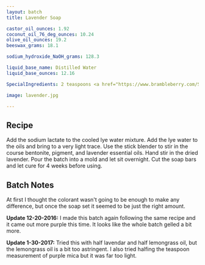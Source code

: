 ```yaml
---
layout: batch
title: Lavender Soap

castor_oil_ounces: 1.92
coconut_oil_76_deg_ounces: 10.24
olive_oil_ounces: 19.2
beeswax_grams: 18.1

sodium_hydroxide_NaOH_grams: 128.3

liquid_base_name: Distilled Water
liquid_base_ounces: 12.16

SpecialIngredients: 2 teaspoons <a href="https://www.brambleberry.com/Sodium-Lactate-P5127.aspx">sodium lactate</a>, 1 teaspoon <a href="https://www.brambleberry.com/queens-purple-mica-p6345.aspx">queen's purple mica</a>, 1 teaspoon <a href="http://amzn.to/1P0vJan">coarse sodium bentonite clay</a>, .25 oz. <a href="https://www.amazon.com/gp/product/B016BHH0OE">dried lavender</a>, 1 oz. lavender <a href="https://www.amazon.com/Natures-Truth-Aromatherapy-Essential-Lavender/dp/B01GSGS2Q8">Nature's Truth brand essential oil</a>.

image: lavender.jpg

---
```


## Recipe
Add the sodium lactate to the cooled lye water mixture.  Add the lye water to the oils and bring to a very light trace. Use the stick blender to stir in the course bentonite, pigment, and lavender essential oils. Hand stir in the dried lavender.  Pour the batch into a mold and let sit overnight. Cut the soap bars and let cure for 4 weeks before using.


## Batch Notes
At first I thought the colorant wasn't going to be enough to make any difference, but once the soap set it seemed to be just the right amount.

**Update 12-20-2016:** I made this batch again following the same recipe and it came out more purple this time. It looks like the whole batch gelled a bit more.

**Update 1-30-2017:** Tried this with half lavendar and half lemongrass oil, but the lemongrass oil is a bit too astringent. I also tried halfing the teaspoon measurement of purple mica but it was far too light.